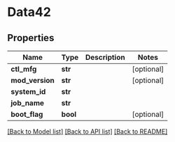 # Data42

## Properties
Name | Type | Description | Notes
------------ | ------------- | ------------- | -------------
**ctl_mfg** | **str** |  | [optional] 
**mod_version** | **str** |  | [optional] 
**system_id** | **str** |  | 
**job_name** | **str** |  | 
**boot_flag** | **bool** |  | [optional] 

[[Back to Model list]](../README.md#documentation-for-models) [[Back to API list]](../README.md#documentation-for-api-endpoints) [[Back to README]](../README.md)



